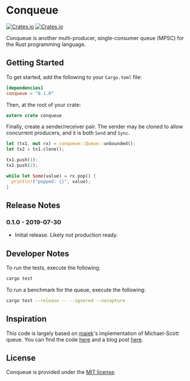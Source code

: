 # Conqueue

[![Crates.io](https://img.shields.io/crates/v/conqueue.svg?style=flat-square)](https://crates.io/crates/conqueue)
[![Crates.io](https://img.shields.io/crates/d/conqueue.svg?style=flat-square)](https://crates.io/crates/conqueue)

Conqueue is another multi-producer, single-consumer queue (MPSC) for the Rust programming language.

## Getting Started

To get started, add the following to your `Cargo.toml` file:

```toml
[dependencies]
conqueue = "0.1.0"
```

Then, at the root of your crate:

```rust
extern crate conqueue
```

Finally, create a sender/receiver pair. The sender may be cloned to
allow concurrent producers, and it is both `Send` and `Sync`.

```rust
let (tx1, mut rx) = conqueue::Queue::unbounded();
let tx2 = tx1.clone();

tx1.push(1);
tx2.push(2);

while let Some(value) = rx.pop() {
  println!("popped: {}", value);
}
```

## Release Notes

### 0.1.0 - 2019-07-30

* Initial release. Likely not production ready.

## Developer Notes

To run the tests, execute the following:

```bash
cargo test
```

To run a benchmark for the queue, execute the following:

```bash
cargo test --release -- --ignored --nocapture
```

## Inspiration

This code is largely based on [majek](https://github.com/majek)'s
implementation of Michael-Scott queue. You can find the
code [here](https://github.com/majek/dump/blob/master/msqueue/queue_lock_mutex.c)
and a blog post [here](https://idea.popcount.org/2012-09-11-concurrent-queue-in-c/).

## License

Conqueue is provided under the [MIT license](LICENSE).
